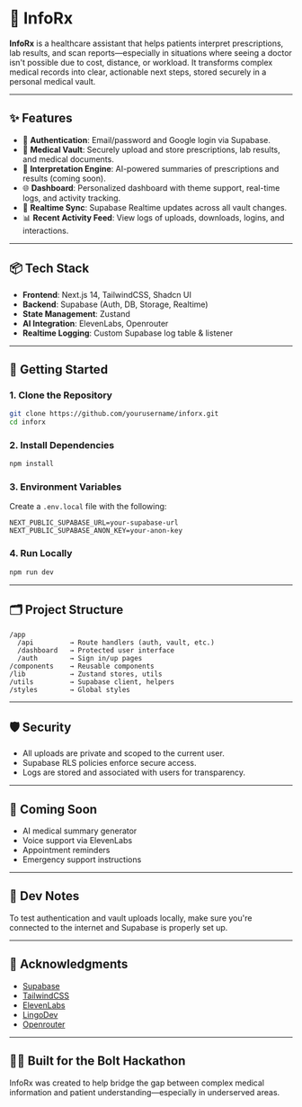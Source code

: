 
# 🧠 InfoRx

**InfoRx** is a healthcare assistant that helps patients interpret prescriptions, lab results, and scan reports—especially in situations where seeing a doctor isn't possible due to cost, distance, or workload. It transforms complex medical records into clear, actionable next steps, stored securely in a personal medical vault.

---

## ✨ Features

- 🔐 **Authentication**: Email/password and Google login via Supabase.
- 📁 **Medical Vault**: Securely upload and store prescriptions, lab results, and medical documents.
- 🤖 **Interpretation Engine**: AI-powered summaries of prescriptions and results (coming soon).
- 🌐 **Dashboard**: Personalized dashboard with theme support, real-time logs, and activity tracking.
- 📡 **Realtime Sync**: Supabase Realtime updates across all vault changes.
- 📊 **Recent Activity Feed**: View logs of uploads, downloads, logins, and interactions.

---

## 📦 Tech Stack

- **Frontend**: Next.js 14, TailwindCSS, Shadcn UI
- **Backend**: Supabase (Auth, DB, Storage, Realtime)
- **State Management**: Zustand
- **AI Integration**: ElevenLabs, Openrouter
- **Realtime Logging**: Custom Supabase log table & listener

---

## 🚀 Getting Started

### 1. Clone the Repository
```bash
git clone https://github.com/yourusername/inforx.git
cd inforx
```

### 2. Install Dependencies
```bash
npm install
```

### 3. Environment Variables
Create a `.env.local` file with the following:

```
NEXT_PUBLIC_SUPABASE_URL=your-supabase-url
NEXT_PUBLIC_SUPABASE_ANON_KEY=your-anon-key
```

### 4. Run Locally
```bash
npm run dev
```

---

## 🗂 Project Structure

```
/app
  /api         → Route handlers (auth, vault, etc.)
  /dashboard   → Protected user interface
  /auth        → Sign in/up pages
/components    → Reusable components
/lib           → Zustand stores, utils
/utils         → Supabase client, helpers
/styles        → Global styles
```

---

## 🛡 Security

- All uploads are private and scoped to the current user.
- Supabase RLS policies enforce secure access.
- Logs are stored and associated with users for transparency.

---

## 📅 Coming Soon

- AI medical summary generator
- Voice support via ElevenLabs
- Appointment reminders
- Emergency support instructions

---

## 🧪 Dev Notes

To test authentication and vault uploads locally, make sure you're connected to the internet and Supabase is properly set up.

---

## 🙌 Acknowledgments

- [Supabase](https://supabase.com)
- [TailwindCSS](https://tailwindcss.com)
- [ElevenLabs](https://elevenlabs.io)
- [LingoDev](https://www.lingo.dev/)
- [Openrouter](https://openrouter.ai/)

---

## 🧑‍⚕️ Built for the Bolt Hackathon
InfoRx was created to help bridge the gap between complex medical information and patient understanding—especially in underserved areas.
